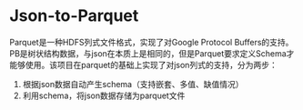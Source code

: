 # Json-to-Parquet

Parquet是一种HDFS列式文件格式，实现了对Google Protocol Buffers的支持。PB是树状结构数据，与json在本质上是相同的，但是Parquet要求定义Schema才能够使用。该项目在parquet的基础上实现了对json列式的支持，分为两步：
1. 根据json数据自动产生schema（支持嵌套、多值、缺值情况）
2. 利用schema，将json数据存储为parquet文件
